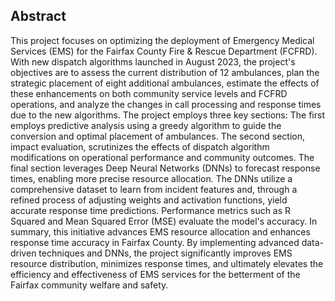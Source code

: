 ## Abstract

This project focuses on optimizing the deployment of Emergency Medical Services (EMS) for the Fairfax County Fire & Rescue Department (FCFRD). With new dispatch algorithms launched in August 2023, the project's objectives are to assess the current distribution of 12 ambulances, plan the strategic placement of eight additional ambulances, estimate the effects of these enhancements on both community service levels and FCFRD operations, and analyze the changes in call processing and response times due to the new algorithms. The project employs three key sections: The first employs predictive analysis using a greedy algorithm to guide the conversion and optimal placement of ambulances. The second section, impact evaluation, scrutinizes the effects of dispatch algorithm modifications on operational performance and community outcomes. The final section leverages Deep Neural Networks (DNNs) to forecast response times, enabling more precise resource allocation. The DNNs utilize a comprehensive dataset to learn from incident features and, through a refined process of adjusting weights and activation functions, yield accurate response time predictions. Performance metrics such as R Squared and Mean Squared Error (MSE) evaluate the model's accuracy. In summary, this initiative advances EMS resource allocation and enhances response time accuracy in Fairfax County. By implementing advanced data-driven techniques and DNNs, the project significantly improves EMS resource distribution, minimizes response times, and ultimately elevates the efficiency and effectiveness of EMS services for the betterment of the Fairfax community welfare and safety.

